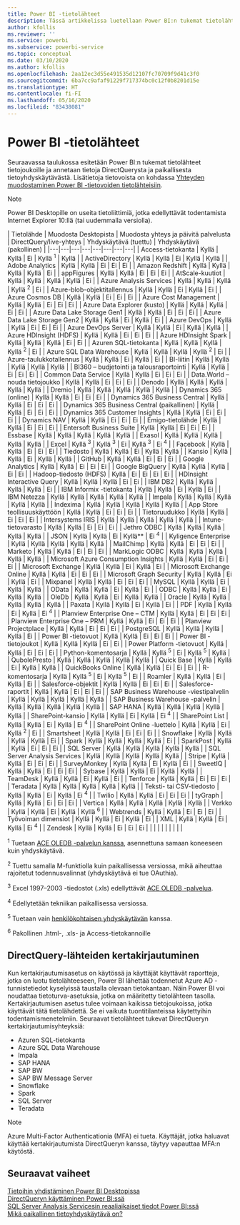 ```yaml
---
title: Power BI -tietolähteet
description: Tässä artikkelissa luetellaan Power BI:n tukemat tietolähteet ja annetaan tietoja DirectQuerysta ja paikallisesta tietoyhdyskäytävästä.
author: kfollis
ms.reviewer: ''
ms.service: powerbi
ms.subservice: powerbi-service
ms.topic: conceptual
ms.date: 03/10/2020
ms.author: kfollis
ms.openlocfilehash: 2aa12ec3d55e491535d12107fc70709f9d41c3f0
ms.sourcegitcommit: 6ba7cc9afaf91229f717374bc0c12f0b8201d15e
ms.translationtype: HT
ms.contentlocale: fi-FI
ms.lasthandoff: 05/16/2020
ms.locfileid: "83438081"
---
```

# <a name="power-bi-data-sources"></a>Power BI -tietolähteet

Seuraavassa taulukossa esitetään Power BI:n tukemat tietolähteet tietojoukoille ja annetaan tietoja DirectQuerysta ja paikallisesta tietoyhdyskäytävästä. Lisätietoja tietovoista on kohdassa [Yhteyden muodostaminen Power BI -tietovoiden tietolähteisiin](../transform-model/service-dataflows-data-sources.md).

> [!NOTE]
> Power BI Desktopille on useita tietoliittimiä, jotka edellyttävät todentamista Internet Explorer 10:llä (tai uudemmalla versiolla). 


| Tietolähde | Muodosta Desktopista | Muodosta yhteys ja päivitä palvelusta | DirectQuery/live-yhteys | Yhdyskäytävä (tuettu) | Yhdyskäytävä (pakollinen) |
|---|---|---|---|---|---|---|---|
| Access-tietokanta | Kyllä | Kyllä | Ei | Kyllä <sup>1</sup> | Kyllä |
| ActiveDirectory | Kyllä | Kyllä | Ei | Kyllä | Kyllä |
| Adobe Analytics | Kyllä | Kyllä | Ei | Ei | Ei |
| Amazon Redshift | Kyllä | Kyllä | Kyllä | Kyllä | Ei |
| appFigures | Kyllä | Kyllä | Ei | Ei | Ei |
| AtScale-kuutiot | Kyllä | Kyllä | Kyllä | Kyllä | Ei |
| Azure Analysis Services | Kyllä | Kyllä | Kyllä | Kyllä <sup>2</sup> | Ei |
| Azure-blob-objektitallennus | Kyllä | Kyllä | Ei | Kyllä | Ei |
| Azure Cosmos DB | Kyllä | Kyllä | Ei | Ei | Ei |
| Azure Cost Management | Kyllä | Kyllä | Ei | Ei | Ei |
| Azure Data Explorer (kusto) | Kyllä | Kyllä | Kyllä | Ei | Ei |
| Azure Data Lake Storage Gen1 | Kyllä | Kyllä | Ei | Ei | Ei |
| Azure Data Lake Storage Gen2 | Kyllä | Kyllä | Ei | Kyllä | Ei |
| Azure DevOps | Kyllä | Kyllä | Ei | Ei | Ei |
| Azure DevOps Server | Kyllä | Kyllä | Ei | Kyllä | Kyllä |
| Azure HDInsight (HDFS) | Kyllä | Kyllä | Ei | Ei | Ei |
| Azure HDInsight Spark | Kyllä | Kyllä | Kyllä | Ei | Ei |
| Azuren SQL-tietokanta | Kyllä | Kyllä | Kyllä | Kyllä <sup>2</sup> | Ei |
| Azure SQL Data Warehouse | Kyllä | Kyllä | Kyllä | Kyllä <sup>2</sup> | Ei |
| Azure-taulukkotallennus | Kyllä | Kyllä | Ei | Kyllä | Ei |
| BI-liitin | Kyllä | Kyllä | Kyllä | Kyllä | Kyllä |
| BI360 – budjetointi ja talousraportointi | Kyllä | Kyllä | Ei | Ei | Ei |
| Common Data Service | Kyllä | Kyllä | Ei | Ei | Ei |
| Data.World – nouda tietojoukko | Kyllä | Kyllä | Ei | Ei | Ei |
| Denodo | Kyllä | Kyllä | Kyllä | Kyllä | Kyllä |
| Dremio | Kyllä | Kyllä | Kyllä | Kyllä | Kyllä |
| Dynamics 365 (online) | Kyllä | Kyllä | Ei | Ei | Ei |
| Dynamics 365 Business Central | Kyllä | Kyllä | Ei | Ei | Ei |
| Dynamics 365 Business Central (paikallinen) | Kyllä | Kyllä | Ei | Ei | Ei |
| Dynamics 365 Customer Insights | Kyllä | Kyllä | Ei | Ei | Ei |
| Dynamics NAV | Kyllä | Kyllä | Ei | Ei | Ei |
| Emigo-tietolähde | Kyllä | Kyllä | Ei | Ei | Ei |
| Entersoft Business Suite | Kyllä | Kyllä | Ei | Ei | Ei |
| Essbase | Kyllä | Kyllä | Kyllä | Kyllä | Kyllä |
| Exasol | Kyllä | Kyllä | Kyllä | Kyllä | Kyllä |
| Excel | Kyllä <sup>3</sup> | Kyllä <sup>3</sup> | Ei | Kyllä <sup>3</sup> | Ei <sup>4</sup> |
| Facebook | Kyllä | Kyllä | Ei | Ei | Ei |
| Tiedosto | Kyllä | Kyllä | Ei | Kyllä | Kyllä |
| Kansio | Kyllä | Kyllä | Ei | Kyllä | Kyllä |
| GitHub | Kyllä | Kyllä | Ei | Ei | Ei |
| Google Analytics | Kyllä | Kyllä | Ei | Ei | Ei |
| Google BigQuery | Kyllä | Kyllä | Kyllä | Ei | Ei |
| Hadoop-tiedosto (HDFS) | Kyllä | Ei | Ei | Ei | Ei |
| HDInsight Interactive Query | Kyllä | Kyllä | Kyllä | Ei | Ei |
| IBM DB2 | Kyllä | Kyllä | Kyllä | Kyllä | Ei |
| IBM Informix -tietokanta | Kyllä | Kyllä | Ei | Kyllä | Ei |
| IBM Netezza | Kyllä | Kyllä | Kyllä | Kyllä | Kyllä |
| Impala | Kyllä | Kyllä | Kyllä | Kyllä | Kyllä |
| Indexima | Kyllä | Kyllä | Kyllä | Kyllä | Kyllä |
| App Store teollisuuskäyttöön | Kyllä | Kyllä | Ei | Ei | Ei |
| Tietoruudukko | Kyllä | Kyllä | Ei | Ei | Ei |
| Intersystems IRIS | Kyllä | Kyllä | Kyllä | Kyllä | Kyllä |
| Intune-tietovarasto | Kyllä | Kyllä | Ei | Ei | Ei |
| Jethro ODBC | Kyllä | Kyllä | Kyllä | Kyllä | Kyllä |
| JSON | Kyllä | Kyllä | Ei | Kyllä** | Ei <sup>4</sup> |
| Kyligence Enterprise | Kyllä | Kyllä | Kyllä | Kyllä | Kyllä |
| MailChimp | Kyllä | Kyllä | Ei | Ei | Ei |
| Marketo | Kyllä | Kyllä | Ei | Ei | Ei |
| MarkLogic ODBC | Kyllä | Kyllä | Kyllä | Kyllä | Kyllä |
| Microsoft Azure Consumption Insights | Kyllä | Kyllä | Ei | Ei | Ei |
| Microsoft Exchange | Kyllä | Kyllä | Ei | Kyllä | Ei |
| Microsoft Exchange Online | Kyllä | Kyllä | Ei | Ei | Ei |
| Microsoft Graph Security | Kyllä | Kyllä | Ei | Kyllä | Ei |
| Mixpanel | Kyllä | Kyllä | Ei | Ei | Ei |
| MySQL | Kyllä | Kyllä | Ei | Kyllä | Kyllä |
| OData | Kyllä | Kyllä | Ei | Kyllä | Ei |
| ODBC | Kyllä | Kyllä | Ei | Kyllä | Kyllä |
| OleDb | Kyllä | Kyllä | Ei | Kyllä | Kyllä |
| Oracle | Kyllä | Kyllä | Kyllä | Kyllä | Kyllä |
| Paxata | Kyllä | Kyllä | Ei | Kyllä | Ei |
| PDF | Kyllä | Kyllä | Ei | Kyllä | Ei <sup>4</sup> |
| Planview Enterprise One – CTM | Kyllä | Kyllä | Ei | Ei | Ei |
| Planview Enterprise One – PRM | Kyllä | Kyllä | Ei | Ei | Ei |
| Planview Projectplace | Kyllä | Kyllä | Ei | Ei | Ei |
| PostgreSQL | Kyllä | Kyllä | Kyllä | Kyllä | Ei |
| Power BI -tietovuot | Kyllä | Kyllä | Ei | Ei | Ei |
| Power BI -tietojoukot | Kyllä | Kyllä | Kyllä | Ei | Ei |
| Power Platform -tietovuot | Kyllä | Kyllä | Ei | Ei | Ei |
| Python-komentosarja | Kyllä | Kyllä <sup>5</sup> | Ei | Kyllä <sup>5</sup> | Kyllä |
| QubolePresto | Kyllä | Kyllä | Kyllä | Kyllä | Kyllä |
| Quick Base | Kyllä | Kyllä | Ei | Kyllä | Kyllä |
| QuickBooks Online | Kyllä | Kyllä | Ei | Ei | Ei |
| R-komentosarja | Kyllä | Kyllä <sup>5</sup> | Ei | Kyllä <sup>5</sup> | Ei |
| Roamler | Kyllä | Kyllä | Ei | Kyllä | Ei |
| Salesforce-objektit | Kyllä | Kyllä | Ei | Ei | Ei |
| Salesforce-raportit | Kyllä | Kyllä | Ei | Ei | Ei |
| SAP Business Warehouse -viestipalvelin | Kyllä | Kyllä | Kyllä | Kyllä | Kyllä |
| SAP Business Warehouse -palvelin | Kyllä | Kyllä | Kyllä | Kyllä | Kyllä |
| SAP HANA | Kyllä | Kyllä | Kyllä | Kyllä | Kyllä |
| SharePoint-kansio | Kyllä | Kyllä | Ei | Kyllä | Ei <sup>4</sup> |
| SharePoint List | Kyllä | Kyllä | Ei | Kyllä | Ei <sup>4</sup> |
| SharePoint Online -luettelo | Kyllä | Kyllä | Ei | Kyllä <sup>2</sup> | Ei |
| Smartsheet | Kyllä | Kyllä | Ei | Ei | Ei |
| Snowflake | Kyllä | Kyllä | Kyllä | Kyllä | Ei |
| Spark | Kyllä | Kyllä | Kyllä | Kyllä | Ei |
| SparkPost | Kyllä | Kyllä | Ei | Ei | Ei |
| SQL Server | Kyllä | Kyllä | Kyllä | Kyllä | Kyllä |
| SQL Server Analysis Services | Kyllä | Kyllä | Kyllä | Kyllä | Kyllä |
| Stripe | Kyllä | Kyllä | Ei | Ei | Ei |
| SurveyMonkey | Kyllä | Kyllä | Ei | Kyllä | Ei |
| SweetIQ | Kyllä | Kyllä | Ei | Ei | Ei |
| Sybase | Kyllä | Kyllä | Ei | Kyllä | Kyllä |
| TeamDesk | Kyllä | Kyllä | Ei | Kyllä | Ei |
| Tenforce | Kyllä | Kyllä | Ei | Ei | Ei |
| Teradata | Kyllä | Kyllä | Kyllä | Kyllä | Kyllä |
| Teksti- tai CSV-tiedosto | Kyllä | Kyllä | Ei | Kyllä | Ei <sup>4</sup> |
| Twilio | Kyllä | Kyllä | Ei | Ei | Ei |
| tyGraph | Kyllä | Kyllä | Ei | Ei | Ei |
| Vertica | Kyllä | Kyllä | Kyllä | Kyllä | Kyllä |
| Verkko | Kyllä | Kyllä | Ei | Kyllä | Kyllä <sup>6</sup> |
| Webtrends | Kyllä | Kyllä | Ei | Ei | Ei |
| Työvoiman dimensiot | Kyllä | Kyllä | Ei | Kyllä | Ei |
| XML | Kyllä | Kyllä | Ei | Kyllä | Ei <sup>4</sup> |
| Zendesk | Kyllä | Kyllä | Ei | Ei | Ei |
| | | | | | | | |

<sup>1</sup> Tuetaan [ACE OLEDB -palvelun kanssa](https://www.microsoft.com/download/details.aspx?id=54920), asennettuna samaan koneeseen kuin yhdyskäytävä.

<sup>2</sup> Tuettu samalla M-funktiolla kuin paikallisessa versiossa, mikä aiheuttaa rajoitetut todennusvalinnat (yhdyskäytävä ei tue OAuthia).

<sup>3</sup> Excel 1997–2003 -tiedostot (.xls) edellyttävät [ACE OLEDB -palvelua](https://www.microsoft.com/download/details.aspx?id=54920).

<sup>4</sup> Edellytetään tekniikan paikallisessa versiossa.

<sup>5</sup> Tuetaan vain [henkilökohtaisen yhdyskäytävän](service-gateway-personal-mode.md) kanssa.

<sup>6</sup> Pakollinen .html-, .xls- ja Access-tietokannoille

## <a name="single-sign-on-sso-for-directquery-sources"></a>DirectQuery-lähteiden kertakirjautuminen

Kun kertakirjautumisasetus on käytössä ja käyttäjät käyttävät raportteja, jotka on luotu tietolähteeseen, Power BI lähettää todennetut Azure AD -tunnistetiedot kyselyissä taustalla olevaan tietokantaan. Näin Power BI voi noudattaa tietoturva-asetuksia, jotka on määritetty tietolähteen tasolla.
Kertakirjautumisen asetus tulee voimaan kaikissa tietojoukoissa, jotka käyttävät tätä tietolähdettä. Se ei vaikuta tuontitilanteissa käytettyihin todentamismenetelmiin. Seuraavat tietolähteet tukevat DirectQueryn kertakirjautumisyhteyksiä:

- Azuren SQL-tietokanta
- Azure SQL Data Warehouse
- Impala
- SAP HANA
- SAP BW
- SAP BW Message Server
- Snowflake
- Spark
- SQL Server
- Teradata

> [!Note]
> Azure Multi-Factor Authenticationia (MFA) ei tueta. Käyttäjät, jotka haluavat käyttää kertakirjautumista DirectQueryn kanssa, täytyy vapauttaa MFA:n käytöstä.

## <a name="next-steps"></a>Seuraavat vaiheet

[Tietoihin yhdistäminen Power BI Desktopissa](desktop-quickstart-connect-to-data.md)  
[DirectQueryn käyttäminen Power BI:ssä](desktop-directquery-about.md)  
[SQL Server Analysis Servicesin reaaliaikaiset tiedot Power BI:ssä](sql-server-analysis-services-tabular-data.md)  
[Mikä paikallinen tietoyhdyskäytävä on?](service-gateway-onprem.md)  
